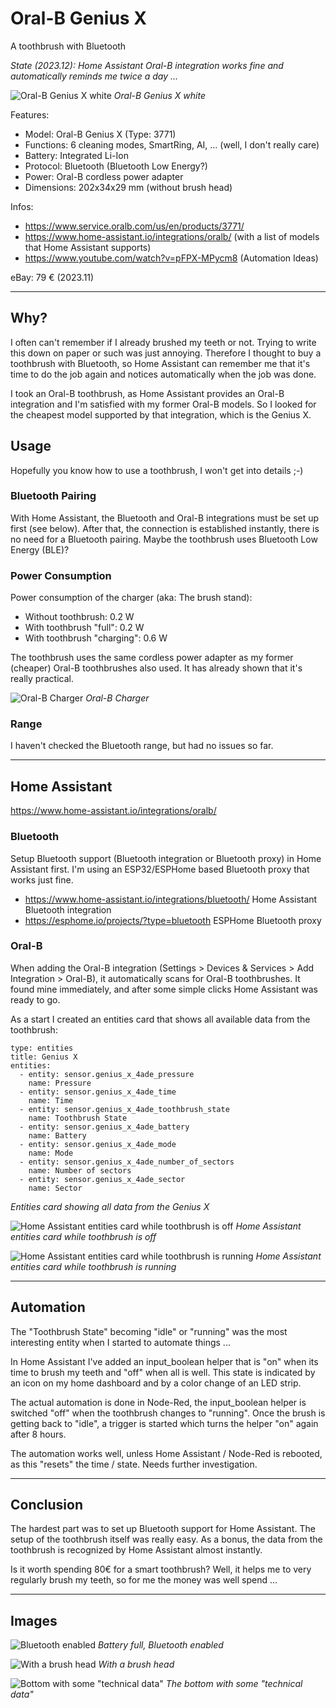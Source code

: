 # Oral-B Genius X

A toothbrush with Bluetooth

*State (2023.12): Home Assistant Oral-B integration works fine and automatically reminds me twice a day ...*

![Oral-B Genius X white](images/Oral-B_Genius-X_off.jpg)
*Oral-B Genius X white*

Features:
* Model: Oral-B Genius X (Type: 3771)
* Functions: 6 cleaning modes, SmartRing, AI, ... (well, I don't really care)
* Battery: Integrated Li-Ion
* Protocol: Bluetooth (Bluetooth Low Energy?)
* Power: Oral-B cordless power adapter
* Dimensions: 202x34x29 mm (without brush head)

Infos:
* https://www.service.oralb.com/us/en/products/3771/
* https://www.home-assistant.io/integrations/oralb/ (with a list of models that Home Assistant supports)
* https://www.youtube.com/watch?v=pFPX-MPycm8 (Automation Ideas)


eBay: 79 € (2023.11)

--------

## Why?

I often can't remember if I already brushed my teeth or not. Trying to write this down on paper or such was just annoying. Therefore I thought to buy a toothbrush with Bluetooth, so Home Assistant can remember me that it's time to do the job again and notices automatically when the job was done.

I took an Oral-B toothbrush, as Home Assistant provides an Oral-B integration and I'm satisfied with my former Oral-B models. So I looked for the cheapest model supported by that integration, which is the Genius X.

## Usage

Hopefully you know how to use a toothbrush, I won't get into details ;-)

### Bluetooth Pairing

With Home Assistant, the Bluetooth and Oral-B integrations must be set up first (see below). After that, the connection is established instantly, there is no need for a Bluetooth pairing. Maybe the toothbrush uses Bluetooth Low Energy (BLE)?

### Power Consumption

Power consumption of the charger (aka: The brush stand):

* Without toothbrush: 0.2 W
* With toothbrush "full": 0.2 W
* With toothbrush "charging": 0.6 W

The toothbrush uses the same cordless power adapter as my former (cheaper) Oral-B toothbrushes also used. It has already shown that it's really practical.

![Oral-B Charger](images/Oral-B_Genius-X_charger.jpg)
*Oral-B Charger*

### Range

I haven't checked the Bluetooth range, but had no issues so far.

--------

## Home Assistant

https://www.home-assistant.io/integrations/oralb/

### Bluetooth

Setup Bluetooth support (Bluetooth integration or Bluetooth proxy) in Home Assistant first. I'm using an ESP32/ESPHome based Bluetooth proxy that works just fine.


* https://www.home-assistant.io/integrations/bluetooth/ Home Assistant Bluetooth integration
* https://esphome.io/projects/?type=bluetooth ESPHome Bluetooth proxy

### Oral-B

When adding the Oral-B integration (Settings > Devices & Services > Add Integration > Oral-B), it automatically scans for Oral-B toothbrushes. It found mine immediately, and after some simple clicks Home Assistant was ready to go.

As a start I created an entities card that shows all available data from the toothbrush:

```
type: entities
title: Genius X
entities:
  - entity: sensor.genius_x_4ade_pressure
    name: Pressure
  - entity: sensor.genius_x_4ade_time
    name: Time
  - entity: sensor.genius_x_4ade_toothbrush_state
    name: Toothbrush State
  - entity: sensor.genius_x_4ade_battery
    name: Battery
  - entity: sensor.genius_x_4ade_mode
    name: Mode
  - entity: sensor.genius_x_4ade_number_of_sectors
    name: Number of sectors
  - entity: sensor.genius_x_4ade_sector
    name: Sector
```
*Entities card showing all data from the Genius X*

![Home Assistant entities card while toothbrush is off](images/Oral-B_Genius-X_hass_off.png)
*Home Assistant entities card while toothbrush is off*

![Home Assistant entities card while toothbrush is running](images/Oral-B_Genius-X_hass_running.png)
*Home Assistant entities card while toothbrush is running*

-------------------------

## Automation

The "Toothbrush State" becoming "idle" or "running" was the most interesting entity when I started to automate things ...

In Home Assistant I've added an input_boolean helper that is "on" when its time to brush my teeth and "off" when all is well. This state is indicated by an icon on my home dashboard and by a color change of an LED strip.

The actual automation is done in Node-Red, the input_boolean helper is switched "off" when the toothbrush changes to "running". Once the brush is getting back to "idle", a trigger is started which turns the helper "on" again after 8 hours.

The automation works well, unless Home Assistant / Node-Red is rebooted, as this "resets" the time / state. Needs further investigation.

-------------------------

## Conclusion

The hardest part was to set up Bluetooth support for Home Assistant. The setup of the toothbrush itself was really easy. As a bonus, the data from the toothbrush is recognized by Home Assistant almost instantly.

Is it worth spending 80€ for a smart toothbrush? Well, it helps me to very regularly brush my teeth, so for me the money was well spend ...

-------------------------

## Images

![Bluetooth enabled](images/Oral-B_Genius-X_bluetooth.jpg)
*Battery full, Bluetooth enabled*

![With a brush head](images/Oral-B_Genius-X_brush.jpg)
*With a brush head*

![Bottom with some "technical data"](images/Oral-B_Genius-X_bottom.jpg)
*The bottom with some "technical data"*
